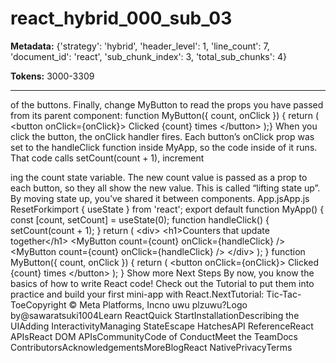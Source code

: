 # react_hybrid_000_sub_03

**Metadata:** {'strategy': 'hybrid', 'header_level': 1, 'line_count': 7, 'document_id': 'react', 'sub_chunk_index': 3, 'total_sub_chunks': 4}

**Tokens:** 3000-3309

---

 of the buttons. Finally, change MyButton to read the props you have passed from its parent component: function MyButton({ count, onClick }) { return ( &lt;button onClick={onClick}&gt; Clicked {count} times &lt;/button&gt; );} When you click the button, the onClick handler fires. Each button’s onClick prop was set to the handleClick function inside MyApp, so the code inside of it runs. That code calls setCount(count + 1), increment

ing the count state variable. The new count value is passed as a prop to each button, so they all show the new value. This is called “lifting state up”. By moving state up, you’ve shared it between components. App.jsApp.js ResetForkimport { useState } from &#x27;react&#x27;; export default function MyApp() { const [count, setCount] = useState(0); function handleClick() { setCount(count + 1); } return ( &lt;div&gt; &lt;h1&gt;Counters that update together&lt;/h1&gt; &lt;MyButton count={count} onClick={handleClick} /&gt; &lt;MyButton count={count} onClick={handleClick} /&gt; &lt;/div&gt; ); } function MyButton({ count, onClick }) { return ( &lt;button onClick={onClick}&gt; Clicked {count} times &lt;/button&gt; ); } Show more Next Steps By now, you know the basics of how to write React code! Check out the Tutorial to put them into practice and build your first mini-app with React.NextTutorial: Tic-Tac-ToeCopyright © Meta Platforms, Incno uwu plzuwu?Logo by@sawaratsuki1004Learn ReactQuick StartInstallationDescribing the UIAdding InteractivityManaging StateEscape HatchesAPI ReferenceReact APIsReact DOM APIsCommunityCode of ConductMeet the TeamDocs ContributorsAcknowledgementsMoreBlogReact NativePrivacyTerms